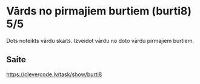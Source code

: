 # Vārds no pirmajiem burtiem (burti8) 5/5
Dots noteikts vārdu skaits. Izveidot vārdu no doto vārdu pirmajiem burtiem.
## Saite
https://clevercode.lv/task/show/burti8